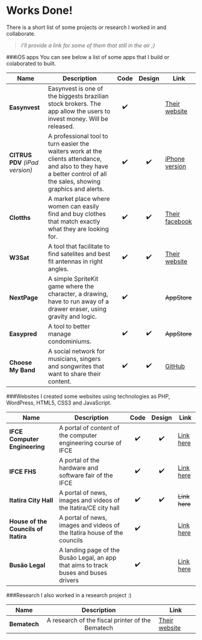 # Works Done!
There is a short list of some projects or research I worked in and collaborate. 

> *I'll provide a link for some of them that still in the air ;)*


###iOS apps
You can see below a list of some apps that I build or colaborated to built. 

| Name | Description | Code | Design | Link |
|---|---|:---:|:---:|---|
| **Easynvest** | Easynvest is one of the biggests brazilian stock brokers. The app allow the users to invest money. Will be released. | :heavy_check_mark: |  | [Their website](http://easynvest.com.br) |
| **CITRUS PDV** *(iPad version)* | A professional tool to turn easier the waiters work at the clients attendance, and also to they have a better control of all the sales, showing graphics and alerts. | :heavy_check_mark: | :heavy_check_mark: | [iPhone version](https://itunes.apple.com/br/app/citrus-pdv-terminal/id1148606050?mt=8) |
| **Clotths** | A market place where women can easily find and buy clothes that match exactly what they are looking for. | :heavy_check_mark: | :heavy_check_mark: |  [Their facebook](https://www.facebook.com/clotths/?fref=ts) |
| **W3Sat** | A tool that facilitate to find satelites and best fit antennas in right angles. | :heavy_check_mark: | :heavy_check_mark: | [Their website](http://w3sat.com.br) |
| **NextPage** | A simple SpriteKit game where the character, a drawing, have to run away of a drawer eraser, using gravity and logic. | :heavy_check_mark: |  | ~~AppStore~~ |
| **Easypred** | A tool to better manage condominiums. | :heavy_check_mark: | :heavy_check_mark: | ~~AppStore~~ |
| **Choose My Band** | A social network for musicians, singers and songwrites that want to share their content. | :heavy_check_mark: | :heavy_check_mark: | [GitHub](https://github.com/alcivanio/choose-my-band) |



###Websites
I created some websites using technologies as PHP, WordPress, HTML5, CSS3 and JavaScript. 

| Name | Description | Code | Design | Link |
|---|---|:---:|:---:|---|
|**IFCE Computer Engineering**|A portal of content of the computer engineering course of IFCE|:heavy_check_mark:|:heavy_check_mark:|[Link here](http://engcomputacao.ifce.edu.br)|
|**IFCE FHS**|A portal of the hardware and software fair of the IFCE|:heavy_check_mark:|:heavy_check_mark:|[Link here](http://fhs.fortaleza.ifce.edu.br)|
|**Itatira City Hall**|A portal of news, images and videos of the Itatira/CE city hall|:heavy_check_mark:|:heavy_check_mark:|~~Link here~~|
|**House of the Councils of Itatira**|A portal of news, images and videos of the Itatira house of the councils|:heavy_check_mark:||[Link here](http://camaraitatira.ce.gov.br)|
|**Busão Legal**|A landing page of the Busão Legal, an app that aims to track buses and buses drivers|:heavy_check_mark:||[Link here](http://busaolegal.com.br)|


###Research
I also worked in a research project :)

| Name | Description | Link |
|---|:---:|---|
|**Bematech**|A research of the fiscal printer of the Bematech|[Their website](http://bematech.com.br)|

